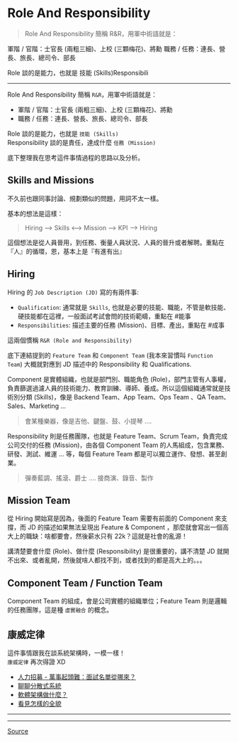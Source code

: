 # Role And Responsibility

> Role And Responsibility 簡稱 R&R，用軍中術語就是：

軍階 / 官階：士官長 (兩粗三細)、上校 (三顆梅花)、將勳
職務 / 任務：連長、營長、旅長、總司令、部長

Role 談的是能力，也就是 技能 (Skills)Responsibili

* * *

Role And Responsibility 簡稱 `R&R`，用軍中術語就是：

*   軍階 / 官階：士官長 (兩粗三細)、上校 (三顆梅花)、將勳
*   職務 / 任務：連長、營長、旅長、總司令、部長

Role 談的是能力，也就是 `技能 (Skills)`  
Responsibility 談的是責任，達成什麼 `任務 (Mission)`

底下整理我在思考這件事情過程的思路以及分析。

[](#Skills-and-Missions "Skills and Missions")Skills and Missions
-----------------------------------------------------------------

不久前也跟同事討論、規劃類似的問題，用詞不太一樣。

基本的想法是這樣：

> Hiring –> Skills <–> Mission –> KPI –> Hiring

這個想法是從人員晉用，到任務、衡量人員狀況、人員的晉升或者解聘。重點在『人』的循環，恩，基本上是『有進有出』

[](#Hiring "Hiring")Hiring
--------------------------

Hiring 的 `Job Description (JD)` 寫的有兩件事:

*   `Qualification`: 通常就是 `Skills`, 也就是必要的技能、職能，不管是軟技能、硬技能都在這裡，一般面試考試會問的技術範疇，重點在 #能事
*   `Responsibilities`: 描述主要的任務 (Mission)、目標、產出，重點在 #成事

這兩個慣稱 `R&R (Role and Responsibility)`

底下連結提到的 `Feature Team` 和 `Component Team` (我本來習慣叫 `Function Team`) 大概就對應到 JD 描述中的 Responsibility 和 Qualifications.

Component 是實體組織，也就是部門別、職能角色 (Role)，部門主管有人事權，負責篩選過濾人員的技術能力、教育訓練、導師、養成。所以這個組織通常就是技術別分類 (Skills)，像是 Backend Team、App Team、Ops Team 、QA Team、Sales、Marketing …

> 會某種樂器，像是吉他、鍵盤、鼓、小提琴 ….

Responsibility 則是任務團隊，也就是 Feature Team、Scrum Team，負責完成公司交付的任務 (Mission)，由各個 Component Team 的人馬組成，包含業務、研發、測試、維運 … 等，每個 Feature Team 都是可以獨立運作、發想、甚至創業。

> 彈奏藍調、搖滾、爵士 …. 接商演、錄音、製作

[](#Mission-Team "Mission Team")Mission Team
--------------------------------------------

從 Hiring 開始寫是因為，後面的 Feature Team 需要有前面的 Component 來支撐，而 JD 的描述如果無法呈現出 Feature & Component ，那麼就會寫出一個高大上的職缺：啥都要會，然後薪水只有 22k？這就是社會的亂源！

講清楚要會什麼 (Role)、做什麼 (Responsibility) 是很重要的，講不清楚 JD 就開不出來、或者亂開，然後就啥人都找不到，或者找到的都是高大上的。。。

[](#Component-Team-x2F-Function-Team "Component Team / Function Team")Component Team / Function Team
----------------------------------------------------------------------------------------------------

Component Team 的組成，會是公司實體的組織單位；Feature Team 則是邏輯的任務團隊，這是種 `虛實融合` 的概念。

[](#康威定律 "康威定律")康威定律
--------------------

這件事情跟我在談系統架構時，一模一樣！  
`康威定律` 再次得證 XD

*   [人力招募 - 萬事起頭難：面試名單從哪來？](人力招募-一、萬事起頭難：面試名單從哪來？.md)
*   [聊聊分散式系統](https://rickhw.github.io/2018/06/18/DistributedSystems/Gossip-in-Distributed-Systems/)
*   [軟體架構做什麼？](https://rickhw.github.io/2018/06/13/Opinion/What-Software-Architecture-Do/)
*   [看見怎樣的全貌](https://rickhw.github.io/2019/03/17/Management/Perspective-in-XYZT/)

* * *

* * *


[Source](https://rickhw.github.io/2018/06/13/Management/Role-And-Responsibility/)